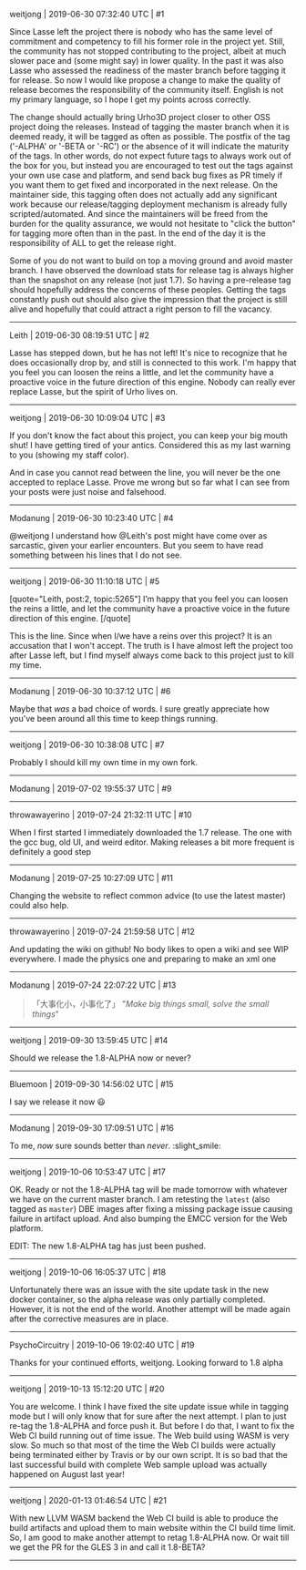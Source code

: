 weitjong | 2019-06-30 07:32:40 UTC | #1

Since Lasse left the project there is nobody who has the same level of commitment and competency to fill his former role in the project yet. Still, the community has not stopped contributing to the project, albeit at much slower pace and (some might say) in lower quality. In the past it was also Lasse who assessed the readiness of the master branch before tagging it for release. So now I would like propose a change to make the quality of release becomes the responsibility of the community itself. English is not my primary language, so I hope I get my points across correctly.

The change should actually bring Urho3D project closer to other OSS  project doing the releases. Instead of tagging the master branch when it is deemed ready, it will be tagged as often as possible. The postfix of the tag ('-ALPHA' or '-BETA or '-RC') or the absence of it will indicate the maturity of the tags. In other words, do not expect future tags to always work out of the box for you, but instead you are encouraged to test out the tags against your own use case and platform, and send back bug fixes as PR timely if you want them to get fixed and incorporated in the next release. On the maintainer side, this tagging often does not actually add any significant work because our release/tagging deployment mechanism is already fully scripted/automated. And since the maintainers will be freed from the burden for the quality assurance, we would not hesitate to "click the button" for tagging more often than in the past. In the end of the day it is the responsibility of ALL to get the release right.

Some of you do not want to build on top a moving ground and avoid master branch. I have observed the download stats for release tag is always higher than the snapshot on any release (not just 1.7). So having a pre-release tag should hopefully address the concerns of these peoples. Getting the tags constantly push out should also give the impression that the project is still alive and hopefully that could attract a right person to fill the vacancy.

-------------------------

Leith | 2019-06-30 08:19:51 UTC | #2

Lasse has stepped down, but he has not left! It's nice to recognize that he does occasionally drop by, and still is connected to this work. I'm happy that you feel you can loosen the reins a little, and let the community have a proactive voice in the future direction of this engine. Nobody can really ever replace Lasse, but the spirit of Urho lives on.

-------------------------

weitjong | 2019-06-30 10:09:04 UTC | #3

If you don't know the fact about this project, you can keep your big mouth shut! I have getting tired of your antics. Considered this as my last warning to you (showing my staff color).

And in case you cannot read between the line, you will never be the one accepted to replace Lasse. Prove me wrong but so far what I can see from your posts were just noise and falsehood.

-------------------------

Modanung | 2019-06-30 10:23:40 UTC | #4

@weitjong I understand how @Leith's post might have come over as sarcastic, given your earlier encounters. But you seem to have read something between his lines that I do not see.

-------------------------

weitjong | 2019-06-30 11:10:18 UTC | #5

[quote="Leith, post:2, topic:5265"]
I’m happy that you feel you can loosen the reins a little, and let the community have a proactive voice in the future direction of this engine.
[/quote]

This is the line. Since when I/we have a reins over this project? It is an accusation that I won't accept. The truth is I have almost left the project too after Lasse left, but I find myself always come back to this project just to kill my time.

-------------------------

Modanung | 2019-06-30 10:37:12 UTC | #6

Maybe that _was_ a bad choice of words. I sure greatly appreciate how you've been around all this time to keep things running.

-------------------------

weitjong | 2019-06-30 10:38:08 UTC | #7

Probably I should kill my own time in my own fork.

-------------------------

Modanung | 2019-07-02 19:55:37 UTC | #9



-------------------------

throwawayerino | 2019-07-24 21:32:11 UTC | #10

When I first started I immediately downloaded the 1.7 release. The one with the gcc bug, old UI, and weird editor. Making releases a bit more frequent is definitely a good step

-------------------------

Modanung | 2019-07-25 10:27:09 UTC | #11

Changing the website to reflect common advice (to use the latest master) could also help.

-------------------------

throwawayerino | 2019-07-24 21:59:58 UTC | #12

And updating the wiki on github! No body likes to open a wiki and see WIP everywhere. I made the physics one and preparing to make an xml one

-------------------------

Modanung | 2019-07-24 22:07:22 UTC | #13

>「大事化小，小事化了」
"*Make big things small, solve the small things*"

-------------------------

weitjong | 2019-09-30 13:59:45 UTC | #14

Should we release the 1.8-ALPHA now or never?

-------------------------

Bluemoon | 2019-09-30 14:56:02 UTC | #15

I say we release it now :smiley:

-------------------------

Modanung | 2019-09-30 17:09:51 UTC | #16

To me, _now_ sure sounds better than _never_. :slight_smile:

-------------------------

weitjong | 2019-10-06 10:53:47 UTC | #17

OK. Ready or not the 1.8-ALPHA tag will be made tomorrow with whatever we have on the current master branch. I am retesting the `latest` (also tagged as `master`) DBE images after fixing a missing package issue causing failure in artifact upload. And also bumping the EMCC version for the Web platform.

EDIT: The new 1.8-ALPHA tag has just been pushed.

-------------------------

weitjong | 2019-10-06 16:05:37 UTC | #18

Unfortunately there was an issue with the site update task in the new docker container, so the alpha release was only partially completed. However, it is not the end of the world. Another attempt will be made again after the corrective measures are in place.

-------------------------

PsychoCircuitry | 2019-10-06 19:02:40 UTC | #19

Thanks for your continued efforts, weitjong. Looking forward to 1.8 alpha

-------------------------

weitjong | 2019-10-13 15:12:20 UTC | #20

You are welcome. I think I have fixed the site update issue while in tagging mode but I will only know that for sure after the next attempt. I plan to just re-tag the 1.8-ALPHA and force push it. But before I do that, I want to fix the Web CI build running out of time issue. The Web build using WASM is very slow. So much so that most of the time the Web CI builds were actually being terminated either by Travis or by our own script. It is so bad that the last successful build with complete Web sample upload was actually happened on August last year!

-------------------------

weitjong | 2020-01-13 01:46:54 UTC | #21

With new LLVM WASM backend the Web CI build is able to produce the build artifacts and upload them to main website within the CI build time limit. So, I am good to make another attempt to retag 1.8-ALPHA now. Or wait till we get the PR for the GLES 3 in and call it 1.8-BETA?

-------------------------

